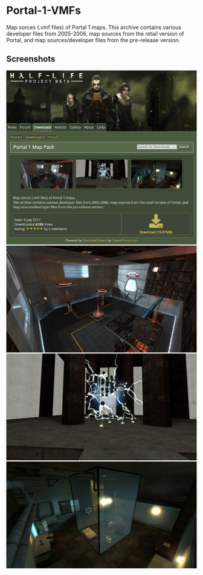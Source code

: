# Portal-1-VMFs
Map sorces (.vmf files) of Portal 1 maps. This archive contains various developer files from 2005-2006, map sources from the retail version of Portal, and map sources/developer files from the pre-release version.

## Screenshots

![Original Page](https://raw.githubusercontent.com/blackletum/Portal-1-VMFs/refs/heads/main/Original_page.png)
![VMF Screenshot 1](https://raw.githubusercontent.com/blackletum/Portal-1-VMFs/refs/heads/main/portalvmf01.jpg)
![VMF Screenshot 2](https://raw.githubusercontent.com/blackletum/Portal-1-VMFs/refs/heads/main/portalvmf02.jpg)
![VMF Screenshot 3](https://raw.githubusercontent.com/blackletum/Portal-1-VMFs/refs/heads/main/portalvmf03.jpg)
